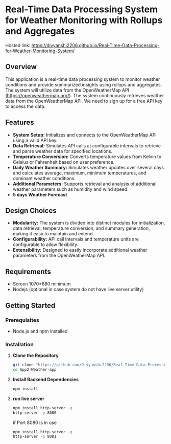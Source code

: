 #  Real-Time Data Processing System for Weather Monitoring with Rollups and Aggregates

Hosted link:  https://divyanshi2206.github.io/Real-Time-Data-Processing-for-Weather-Monitoring-System/


## Overview

This application is a real-time data processing system to monitor weather conditions and provide summarized insights using rollups and aggregates. The system will utilize data from the OpenWeatherMap API (https://openweathermap.org/). The system continuously retrieves weather data from the OpenWeatherMap API. We need to sign up for a free API key to access the data.

## Features

- **System Setup:** Initializes and connects to the OpenWeatherMap API using a valid API key.
- **Data Retrieval:** Simulates API calls at configurable intervals to retrieve and parse weather data for specified locations.
- **Temperature Conversion:** Converts temperature values from Kelvin to Celsius or Fahrenheit based on user preference.
- **Daily Weather Summary:** Simulates weather updates over several days and calculates average, maximum, minimum temperatures, and dominant weather conditions.
- **Additional Parameters:** Supports retrieval and analysis of additional weather parameters such as humidity and wind speed.
- **5 days Weather Forecast** 

## Design Choices

- **Modularity:** The system is divided into distinct modules for initialization, data retrieval, temperature conversion, and summary generation, making it easy to maintain and extend.
- **Configurability:** API call intervals and temperature units are configurable to allow flexibility.
- **Extensibility:** Designed to easily incorporate additional weather parameters from the OpenWeatherMap API.

## Requirements
- Screen 1070*680 minimum
- Nodejs (optional in case system do not have live server utility)

## Getting Started

### Prerequisites

- Node.js and npm installed

### Installation

1. **Clone the Repository**
   ```bash
   git clone "https://github.com/Divyanshi2206/Real-Time-Data-Processing-for-Weather-Monitoring-System.git"
   cd App2-Weather-app
   ```

2. **Install Backend Dependencies**

   ```bash
   npm install
   
   ```
3. **run live server**

   ```bash
   npm install http-server -g
   http-server -p 8080
   ```
   if Port 8080 is in use
   ```bash
   npm install http-server -g
   http-server -p 8081
   ```

